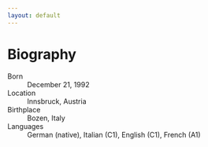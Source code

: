 ```yaml
---
layout: default
---
```


# Biography



<dl>
<dt>Born</dt>
<dd>December 21, 1992</dd>
<dt>Location</dt>
  <dd>Innsbruck, Austria<dd>
<dt>Birthplace</dt>
<dd>Bozen, Italy</dd>
  <dt>Languages</dt>
  <dd>German (native), Italian (C1), English (C1), French (A1)</dd>
</dl>
